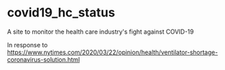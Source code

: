 # covid19_hc_status
A site to monitor the health care industry's fight against COVID-19

In response to https://www.nytimes.com/2020/03/22/opinion/health/ventilator-shortage-coronavirus-solution.html
